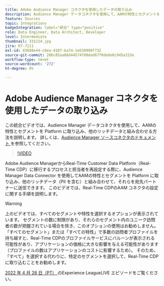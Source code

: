 ```yaml
---
title: Adobe Audience Manager コネクタを使用したデータの取り込み
description: Audience Manager データコネクタを使用して、AAMの特性とセグメントを Platform に取り込み、他のリッチデータと組み合わせる方法を説明します。
feature: Sources
topic: Integrations
badgeIntegration: label="統合" type="positive"
role: Data Engineer, Data Architect, Developer
level: Intermediate
thumbnail: 331214.jpg
jira: KT-7111
exl-id: 43688e44-c0ea-4107-ba74-1e630990f732
source-git-commit: 286c85aa88d44574f00ded67f0de8e0c945a153e
workflow-type: tm+mt
source-wordcount: '272'
ht-degree: 0%

---
```


# Adobe Audience Manager コネクタを使用したデータの取り込み

この統合ビデオでは、Audience Manager データコネクタを使用して、AAMの特性とセグメントを Platform に取り込み、他のリッチデータと組み合わせる方法を説明します。 詳しくは、[Audience Manager ソースコネクタのドキュメント ](https://experienceleague.adobe.com/docs/experience-platform/sources/connectors/adobe-applications/audience-manager.html?lang=ja) を参照してください。

>[!VIDEO](https://video.tv.adobe.com/v/331214/?learn=on&enablevpops)

Adobe Audience ManagerからReal-Time Customer Data Platform（Real-Time CDP）に移行するプロセスと担当者を再設定する際に、Audience Manager Data Connector を使用してAAMの特性とセグメントを Platform に取り込み、他のリッチデータ（PII を含む）と組み合わせて、それらを宛先パートナーに送信できます。 このビデオでは、Real-Time CDPのAAM コネクタの設定に関する手順を説明します。

>[!WARNING]
>
>上のビデオでは、すべてのセグメントや特性を選択するオプションが表示されています。 セグメントの数に制限があり、それらのセグメント内のユニーク訪問者の数が把握されている場合を除き、このオプションの使用はお勧めしません。 「すべてのセグメント」または「すべての特性」で多数の訪問者プロファイルを持ち越すと、Real-Time CDPのプロファイルサービスにバルーンが表示される可能性があり、アプリケーションの価格に大きな影響を与える可能性があります（プロファイルの数はアプリケーションのコストに影響するため）。 そのため、「すべて」を選択する代わりに、特定のセグメントを選択して、Real-Time CDPに取り込むことをお勧めします。
>
>[2022 年 4 月 28 日（PT） ](https://experienceleague.adobe.com/docs/experience-league-live-events/events/episodes/exl-live-episode-04-28-22.html?lang=ja) のExperience LeagueLIVE エピソードをご覧ください。

